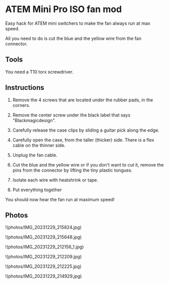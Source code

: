 # ATEM Mini Pro ISO fan mod
Easy hack for ATEM mini switchers to make the fan always run at max speed.

All you need to do is cut the blue and the yellow wire from the fan connector.

## Tools

You need a T10 torx screwdriver.

## Instructions

1. Remove the 4 screws that are located under the rubber pads, in the corners.

2. Remove the center screw under the black label that says "Blackmagicdesign".

3. Carefully release the case clips by sliding a guitar pick along the edge.

4. Carefully open the case, from the taller (thicker) side. There is a flex cable on the thinner side.

5. Unplug the fan cable.

6. Cut the blue and the yellow wire or if you don't want to cut it, remove the pins from the connector by lifting the tiny plastic tongues.

7. Isolate each wire with heatshrink or tape.

8. Put everything together

You should now hear the fan run at maximum speed!

## Photos

!(photos/IMG_20231229_215824.jpg)

!(photos/IMG_20231229_215648.jpg)

!(photos/IMG_20231229_212156_1.jpg)

!(photos/IMG_20231229_212209.jpg)

!(photos/IMG_20231229_212225.jpg)

!(photos/IMG_20231229_214929.jpg)


